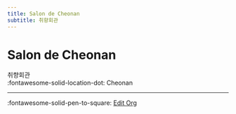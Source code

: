```yaml
---
title: Salon de Cheonan
subtitle: 취향회관
---
```


# Salon de Cheonan

취향회관  
:fontawesome-solid-location-dot: Cheonan  


---

:fontawesome-solid-pen-to-square: [Edit Org](https://github.com/swingdance/orgs/issues/new?assignees=&labels=update+org&projects=&template=03-update_entity.yml&title=Update%20Org%3A%20ko_KR%20%E2%80%A2%20Salon%20de%20Cheonan&region=ko_KR&id=salon-de-cheonan&name=Salon%20de%20Cheonan)
